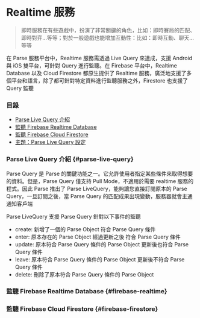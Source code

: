 # Realtime 服務

> 即時服務在有些遊戲中，扮演了非常關鍵的角色，比如：即時賽局的匹配、即時對弈...等等；對於一般遊戲也能增加互動性：比如：即時互動、聊天...等等

在 Parse 服務平台中，Realtime 服務需透過 Live Query 來達成，支援 Android 與 iOS 雙平台，可針對 Query 進行監聽。在 Firebase 平台中，Realtime Database 以及 Cloud Firestore 都原生提供了 Realtime 服務，廣泛地支援了多個平台和語言，除了都可針對特定資料進行監聽服務之外，Firestore 也支援了 Query 監聽

### 目錄

* [Parse Live Query 介紹](#parse-live-query)
* [監聽 Firebase Realtime Database](#firebase-realtime)
* [監聽 Firebase Cloud Firestore](#firebase-firestore)
* [主題：Parse Live Query 設定](service-realtime/parse-live-query-setup.md)

### Parse Live Query 介紹 {#parse-live-query}

Parse Query 是 Parse 的關鍵功能之一。它允許使用者指定某些條件來取得想要的資料。但是，Parse Query 僅支持 Pull Mode，不適用於需要 realtime 服務的程式。因此 Parse 推出了 Parse LiveQuery，能夠讓您直接訂閱原本的 Parse Query，一旦訂閱之後，當 Parse Query 的匹配成果出現變動，服務器就會主通通知客戶端

Parse LiveQuery 支援 Parse Query 針對以下事件的監聽
* create: 新增了一個的 Parse Object 符合 Parse Query 條件
* enter: 原本存在的 Parse Object 經過更新之後 符合 Parse Query 條件
* update: 原本符合 Parse Query 條件的 Parse Object 更新後也符合 Parse Query 條件
* leave: 原本符合 Parse Query 條件的 Parse Object 更新後不符合 Parse Query 條件
* delete: 刪除了原本符合 Parse Query 條件的 Parse Object

### 監聽 Firebase Realtime Database {#firebase-realtime}

### 監聽 Firebase Cloud Firestore {#firebase-firestore}